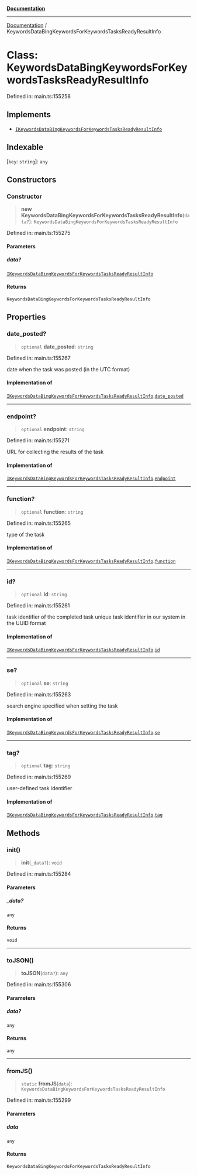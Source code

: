 [**Documentation**](../README.md)

***

[Documentation](../README.md) / KeywordsDataBingKeywordsForKeywordsTasksReadyResultInfo

# Class: KeywordsDataBingKeywordsForKeywordsTasksReadyResultInfo

Defined in: main.ts:155258

## Implements

- [`IKeywordsDataBingKeywordsForKeywordsTasksReadyResultInfo`](../interfaces/IKeywordsDataBingKeywordsForKeywordsTasksReadyResultInfo.md)

## Indexable

\[`key`: `string`\]: `any`

## Constructors

### Constructor

> **new KeywordsDataBingKeywordsForKeywordsTasksReadyResultInfo**(`data?`): `KeywordsDataBingKeywordsForKeywordsTasksReadyResultInfo`

Defined in: main.ts:155275

#### Parameters

##### data?

[`IKeywordsDataBingKeywordsForKeywordsTasksReadyResultInfo`](../interfaces/IKeywordsDataBingKeywordsForKeywordsTasksReadyResultInfo.md)

#### Returns

`KeywordsDataBingKeywordsForKeywordsTasksReadyResultInfo`

## Properties

### date\_posted?

> `optional` **date\_posted**: `string`

Defined in: main.ts:155267

date when the task was posted (in the UTC format)

#### Implementation of

[`IKeywordsDataBingKeywordsForKeywordsTasksReadyResultInfo`](../interfaces/IKeywordsDataBingKeywordsForKeywordsTasksReadyResultInfo.md).[`date_posted`](../interfaces/IKeywordsDataBingKeywordsForKeywordsTasksReadyResultInfo.md#date_posted)

***

### endpoint?

> `optional` **endpoint**: `string`

Defined in: main.ts:155271

URL for collecting the results of the task

#### Implementation of

[`IKeywordsDataBingKeywordsForKeywordsTasksReadyResultInfo`](../interfaces/IKeywordsDataBingKeywordsForKeywordsTasksReadyResultInfo.md).[`endpoint`](../interfaces/IKeywordsDataBingKeywordsForKeywordsTasksReadyResultInfo.md#endpoint)

***

### function?

> `optional` **function**: `string`

Defined in: main.ts:155265

type of the task

#### Implementation of

[`IKeywordsDataBingKeywordsForKeywordsTasksReadyResultInfo`](../interfaces/IKeywordsDataBingKeywordsForKeywordsTasksReadyResultInfo.md).[`function`](../interfaces/IKeywordsDataBingKeywordsForKeywordsTasksReadyResultInfo.md#function)

***

### id?

> `optional` **id**: `string`

Defined in: main.ts:155261

task identifier of the completed task
unique task identifier in our system in the UUID format

#### Implementation of

[`IKeywordsDataBingKeywordsForKeywordsTasksReadyResultInfo`](../interfaces/IKeywordsDataBingKeywordsForKeywordsTasksReadyResultInfo.md).[`id`](../interfaces/IKeywordsDataBingKeywordsForKeywordsTasksReadyResultInfo.md#id)

***

### se?

> `optional` **se**: `string`

Defined in: main.ts:155263

search engine specified when setting the task

#### Implementation of

[`IKeywordsDataBingKeywordsForKeywordsTasksReadyResultInfo`](../interfaces/IKeywordsDataBingKeywordsForKeywordsTasksReadyResultInfo.md).[`se`](../interfaces/IKeywordsDataBingKeywordsForKeywordsTasksReadyResultInfo.md#se)

***

### tag?

> `optional` **tag**: `string`

Defined in: main.ts:155269

user-defined task identifier

#### Implementation of

[`IKeywordsDataBingKeywordsForKeywordsTasksReadyResultInfo`](../interfaces/IKeywordsDataBingKeywordsForKeywordsTasksReadyResultInfo.md).[`tag`](../interfaces/IKeywordsDataBingKeywordsForKeywordsTasksReadyResultInfo.md#tag)

## Methods

### init()

> **init**(`_data?`): `void`

Defined in: main.ts:155284

#### Parameters

##### \_data?

`any`

#### Returns

`void`

***

### toJSON()

> **toJSON**(`data?`): `any`

Defined in: main.ts:155306

#### Parameters

##### data?

`any`

#### Returns

`any`

***

### fromJS()

> `static` **fromJS**(`data`): `KeywordsDataBingKeywordsForKeywordsTasksReadyResultInfo`

Defined in: main.ts:155299

#### Parameters

##### data

`any`

#### Returns

`KeywordsDataBingKeywordsForKeywordsTasksReadyResultInfo`
